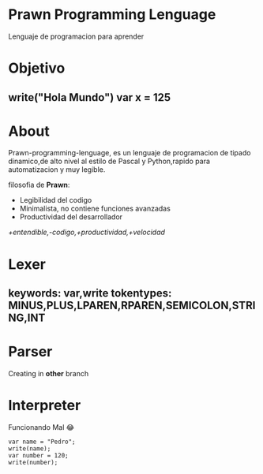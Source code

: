 # Prawn Programming Lenguage
 Lenguaje de programacion para aprender


# Objetivo
write("Hola Mundo")
var x = 125
--

# About

Prawn-programming-lenguage, es un lenguaje de programacion de tipado dinamico,de alto nivel al estilo de Pascal y Python,rapido para automatizacion y muy legible.


filosofia de **Prawn**:
- Legibilidad del codigo
- Minimalista, no contiene funciones avanzadas
- Productividad del desarrollador

*+entendible,-codigo,+productividad,+velocidad*



# Lexer 
keywords: var,write
tokentypes: MINUS,PLUS,LPAREN,RPAREN,SEMICOLON,STRING,INT
--

# Parser

Creating in **other** branch

# Interpreter

Funcionando Mal 😂
```
var name = "Pedro";
write(name);
var number = 120;
write(number);
```
